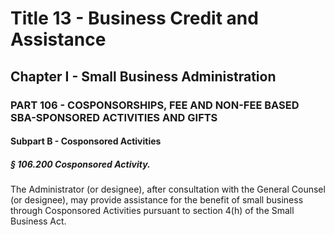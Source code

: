
# Title 13 - Business Credit and Assistance
## Chapter I - Small Business Administration
### PART 106 - COSPONSORSHIPS, FEE AND NON-FEE BASED SBA-SPONSORED ACTIVITIES AND GIFTS
#### Subpart B - Cosponsored Activities
##### § 106.200 Cosponsored Activity.

The Administrator (or designee), after consultation with the General Counsel (or designee), may provide assistance for the benefit of small business through Cosponsored Activities pursuant to section 4(h) of the Small Business Act.
